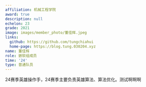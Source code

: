 ```yaml
---
affiliation: 机械工程学院
award: true
description: null
echelon: 23
grade: 2021
image: images/member_photo/董佳辉.jpeg
links:
  github: https://github.com/tungchiahui
  home-page: https://blog.tung.030204.xyz
name: 董佳辉
role: 嵌软组成员
time: '24'
type: 普通队员
---
```


24赛季英雄操作手，24赛季主要负责英雄算法、算法优化。测试啊啊啊



